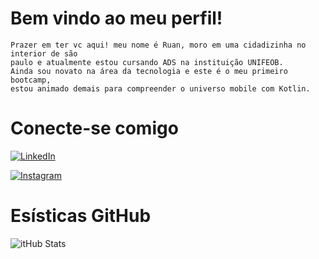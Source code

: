 
# Bem vindo ao meu perfil!
    Prazer em ter vc aqui! meu nome é Ruan, moro em uma cidadizinha no interior de são     
    paulo e atualmente estou cursando ADS na instituição UNIFEOB. 
    Ainda sou novato na área da tecnologia e este é o meu primeiro bootcamp, 
    estou animado demais para compreender o universo mobile com Kotlin.
# Conecte-se comigo

[![LinkedIn](https://img.shields.io/badge/LinkedIn-000?style=for-the-badge&logo=linkedin&logoColor=0E76A8)](https://www.linkedin.com/in/ruan-henrique-b0153a222/)

[![Instagram](https://img.shields.io/badge/Instagram-000?style=for-the-badge&logo=instagram)](https://www.instagram.com/ruanz17/)

# Esísticas GitHub
![itHub Stats](https://github-readme-stats.vercel.app/api?username=Ruanz17&theme=transparent&bg_color=000&border_color=30A3DC&show_icons=true&icon_color=30A3DC&title_color=E94D5F&text_color=FFF) 
